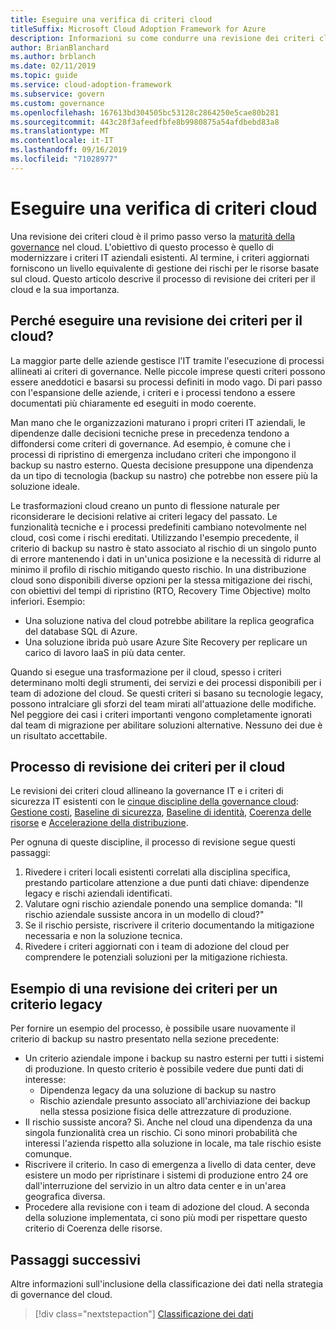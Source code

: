 ```yaml
---
title: Eseguire una verifica di criteri cloud
titleSuffix: Microsoft Cloud Adoption Framework for Azure
description: Informazioni su come condurre una revisione dei criteri cloud.
author: BrianBlanchard
ms.author: brblanch
ms.date: 02/11/2019
ms.topic: guide
ms.service: cloud-adoption-framework
ms.subservice: govern
ms.custom: governance
ms.openlocfilehash: 167613bd304505bc53128c2864250e5cae80b281
ms.sourcegitcommit: 443c28f3afeedfbfe8b9980875a54afdbebd83a8
ms.translationtype: MT
ms.contentlocale: it-IT
ms.lasthandoff: 09/16/2019
ms.locfileid: "71028977"
---
```

<!-- markdownlint-disable MD026 -->

# <a name="conduct-a-cloud-policy-review"></a>Eseguire una verifica di criteri cloud

Una revisione dei criteri cloud è il primo passo verso la [maturità della governance](../index.md) nel cloud. L'obiettivo di questo processo è quello di modernizzare i criteri IT aziendali esistenti. Al termine, i criteri aggiornati forniscono un livello equivalente di gestione dei rischi per le risorse basate sul cloud. Questo articolo descrive il processo di revisione dei criteri per il cloud e la sua importanza.

## <a name="why-perform-a-cloud-policy-review"></a>Perché eseguire una revisione dei criteri per il cloud?

La maggior parte delle aziende gestisce l'IT tramite l'esecuzione di processi allineati ai criteri di governance. Nelle piccole imprese questi criteri possono essere aneddotici e basarsi su processi definiti in modo vago. Di pari passo con l'espansione delle aziende, i criteri e i processi tendono a essere documentati più chiaramente ed eseguiti in modo coerente.

Man mano che le organizzazioni maturano i propri criteri IT aziendali, le dipendenze dalle decisioni tecniche prese in precedenza tendono a diffondersi come criteri di governance. Ad esempio, è comune che i processi di ripristino di emergenza includano criteri che impongono il backup su nastro esterno. Questa decisione presuppone una dipendenza da un tipo di tecnologia (backup su nastro) che potrebbe non essere più la soluzione ideale.

Le trasformazioni cloud creano un punto di flessione naturale per riconsiderare le decisioni relative ai criteri legacy del passato. Le funzionalità tecniche e i processi predefiniti cambiano notevolmente nel cloud, così come i rischi ereditati. Utilizzando l'esempio precedente, il criterio di backup su nastro è stato associato al rischio di un singolo punto di errore mantenendo i dati in un'unica posizione e la necessità di ridurre al minimo il profilo di rischio mitigando questo rischio. In una distribuzione cloud sono disponibili diverse opzioni per la stessa mitigazione dei rischi, con obiettivi del tempi di ripristino (RTO, Recovery Time Objective) molto inferiori. Esempio:

- Una soluzione nativa del cloud potrebbe abilitare la replica geografica del database SQL di Azure.
- Una soluzione ibrida può usare Azure Site Recovery per replicare un carico di lavoro IaaS in più data center.

Quando si esegue una trasformazione per il cloud, spesso i criteri determinano molti degli strumenti, dei servizi e dei processi disponibili per i team di adozione del cloud. Se questi criteri si basano su tecnologie legacy, possono intralciare gli sforzi del team mirati all'attuazione delle modifiche. Nel peggiore dei casi i criteri importanti vengono completamente ignorati dal team di migrazione per abilitare soluzioni alternative. Nessuno dei due è un risultato accettabile.

## <a name="the-cloud-policy-review-process"></a>Processo di revisione dei criteri per il cloud

Le revisioni dei criteri cloud allineano la governance IT e i criteri di sicurezza IT esistenti con le [cinque discipline della governance cloud](../index.md): [Gestione costi](../cost-management/index.md), [Baseline di sicurezza](../security-baseline/index.md), [Baseline di identità](../identity-baseline/index.md), [Coerenza delle risorse](../resource-consistency/index.md) e [Accelerazione della distribuzione](../deployment-acceleration/index.md).

Per ognuna di queste discipline, il processo di revisione segue questi passaggi:

1. Rivedere i criteri locali esistenti correlati alla disciplina specifica, prestando particolare attenzione a due punti dati chiave: dipendenze legacy e rischi aziendali identificati.
2. Valutare ogni rischio aziendale ponendo una semplice domanda: "Il rischio aziendale sussiste ancora in un modello di cloud?"
3. Se il rischio persiste, riscrivere il criterio documentando la mitigazione necessaria e non la soluzione tecnica.
4. Rivedere i criteri aggiornati con i team di adozione del cloud per comprendere le potenziali soluzioni per la mitigazione richiesta.

## <a name="example-of-a-policy-review-for-a-legacy-policy"></a>Esempio di una revisione dei criteri per un criterio legacy

Per fornire un esempio del processo, è possibile usare nuovamente il criterio di backup su nastro presentato nella sezione precedente:

- Un criterio aziendale impone i backup su nastro esterni per tutti i sistemi di produzione. In questo criterio è possibile vedere due punti dati di interesse:
  - Dipendenza legacy da una soluzione di backup su nastro
  - Rischio aziendale presunto associato all'archiviazione dei backup nella stessa posizione fisica delle attrezzature di produzione.
- Il rischio sussiste ancora? Sì. Anche nel cloud una dipendenza da una singola funzionalità crea un rischio. Ci sono minori probabilità che interessi l'azienda rispetto alla soluzione in locale, ma tale rischio esiste comunque.
- Riscrivere il criterio. In caso di emergenza a livello di data center, deve esistere un modo per ripristinare i sistemi di produzione entro 24 ore dall'interruzione del servizio in un altro data center e in un'area geografica diversa.
- Procedere alla revisione con i team di adozione del cloud. A seconda della soluzione implementata, ci sono più modi per rispettare questo criterio di Coerenza delle risorse.

## <a name="next-steps"></a>Passaggi successivi

Altre informazioni sull'inclusione della classificazione dei dati nella strategia di governance del cloud.

> [!div class="nextstepaction"]
> [Classificazione dei dati](./data-classification.md)
